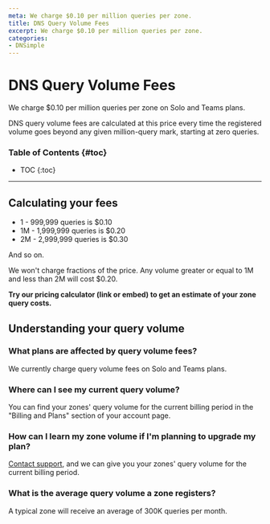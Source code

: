 ```yaml
---
meta: We charge $0.10 per million queries per zone.
title: DNS Query Volume Fees
excerpt: We charge $0.10 per million queries per zone.
categories:
- DNSimple
---
```


# DNS Query Volume Fees

We charge $0.10 per million queries per zone on Solo and Teams plans.

DNS query volume fees are calculated at this price every time the registered volume goes beyond any given million-query mark, starting at zero queries.

### Table of Contents {#toc}

* TOC
{:toc}

---

## Calculating your fees

- 1 - 999,999 queries is $0.10
- 1M - 1,999,999 queries is $0.20
- 2M - 2,999,999 queries is $0.30

And so on.

We won't charge fractions of the price. Any volume greater or equal to 1M and less than 2M will cost $0.20.

**Try our pricing calculator (link or embed) to get an estimate of your zone query costs.**

## Understanding your query volume

### What plans are affected by query volume fees?

We currently charge query volume fees on Solo and Teams plans.

### Where can I see my current query volume?

You can find your zones' query volume for the current billing period in the "Billing and Plans" section of your account page.

### How can I learn my zone volume if I'm planning to upgrade my plan?

[Contact support](/articles/dnsimple-support), and we can give you your zones' query volume for the current billing period.

### What is the average query volume a zone registers?

A typical zone will receive an average of 300K queries per month.
